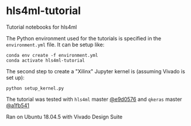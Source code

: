 # hls4ml-tutorial
Tutorial notebooks for hls4ml 

The Python environment used for the tutorials is specified in the `environment.yml` file. It can be setup like:
```
conda env create -f environment.yml
conda activate hls4ml-tutorial
```

The second step to create a "Xilinx" Jupyter kernel is (assuming Vivado is set up):
```
python setup_kernel.py
```

The tutorial was tested with `hls4ml` master [@e9d0576](https://github.com/hls-fpga-machine-learning/hls4ml/tree/e9d0576) and `qkeras` master [@a1fb541](https://github.com/google/qkeras/tree/a1fb541)

Ran on Ubuntu 18.04.5 with Vivado Design Suite
